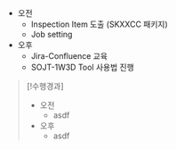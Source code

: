 - 오전
	- Inspection Item 도출 (SKXXCC 패키지)
	- Job setting
- 오후
	- Jira-Confluence 교육
	- SOJT-1W3D Tool 사용법 진행

>[!수행경과]
>- 오전
>	- asdf
>- 오후
>	- asdf
